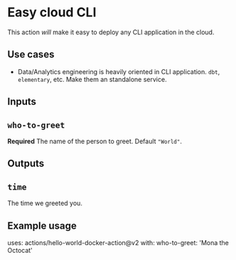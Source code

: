 # Easy cloud CLI

This action *will* make it easy to deploy any CLI application in the cloud.

## Use cases

- Data/Analytics engineering is heavily oriented in CLI application. `dbt`, `elementary`, etc. Make them an standalone service.

## Inputs

## `who-to-greet`

**Required** The name of the person to greet. Default `"World"`.

## Outputs

## `time`

The time we greeted you.

## Example usage

uses: actions/hello-world-docker-action@v2
with:
  who-to-greet: 'Mona the Octocat'
